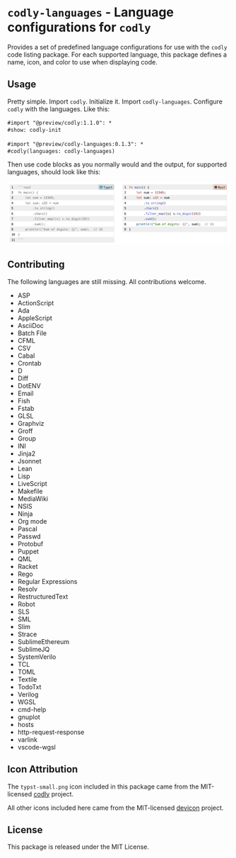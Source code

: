 # `codly-languages` - Language configurations for `codly`

Provides a set of predefined language configurations for use with the `codly`
code listing package. For each supported language, this package defines a
name, icon, and color to use when displaying code.

## Usage

Pretty simple. Import `codly`. Initialize it. Import `codly-languages`.
Configure `codly` with the languages. Like this:

```typst
#import "@preview/codly:1.1.0": *
#show: codly-init

#import "@preview/codly-languages:0.1.3": *
#codly(languages: codly-languages)
```

Then use code blocks as you normally would and the output, for supported
languages, should look like this:

![Example code listings](thumbnail.png)

## Contributing

The following languages are still missing. All contributions welcome.

- ASP
- ActionScript
- Ada
- AppleScript
- AsciiDoc
- Batch File
- CFML
- CSV
- Cabal
- Crontab
- D
- Diff
- DotENV
- Email
- Fish
- Fstab
- GLSL
- Graphviz
- Groff
- Group
- INI
- Jinja2
- Jsonnet
- Lean
- Lisp
- LiveScript
- Makefile
- MediaWiki
- NSIS
- Ninja
- Org mode
- Pascal
- Passwd
- Protobuf
- Puppet
- QML
- Racket
- Rego
- Regular Expressions
- Resolv
- RestructuredText
- Robot
- SLS
- SML
- Slim
- Strace
- SublimeEthereum
- SublimeJQ
- SystemVerilo
- TCL
- TOML
- Textile
- TodoTxt
- Verilog
- WGSL
- cmd-help
- gnuplot
- hosts
- http-request-response
- varlink
- vscode-wgsl

## Icon Attribution

The `typst-small.png` icon included in this package came from the MIT-licensed
[codly](https://github.com/Dherse/codly) project.

All other icons included here came from the MIT-licensed
[devicon](https://github.com/devicons/devicon/) project.

## License

This package is released under the MIT License.
